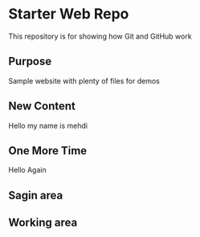 # Starter Web Repo

This repository is for showing how Git and GitHub work

## Purpose

Sample website with plenty of files for demos

## New Content

Hello my name is mehdi

## One More Time

Hello Again

## Sagin area

## Working area
